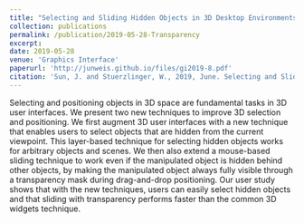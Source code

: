 ```yaml
---
title: "Selecting and Sliding Hidden Objects in 3D Desktop Environments"
collection: publications
permalink: /publication/2019-05-28-Transparency
excerpt:
date: 2019-05-28
venue: 'Graphics Interface'
paperurl: 'http://junweis.github.io/files/gi2019-8.pdf'
citation: 'Sun, J. and Stuerzlinger, W., 2019, June. Selecting and Sliding Hidden Objects in 3D Desktop Environments. In Graphics Interface (Vol. 8, pp. 1-8).'
---
```

Selecting and positioning objects in 3D space are fundamental tasks in 3D user interfaces. We present two new techniques to improve 3D selection and positioning. We first augment 3D user interfaces with a new technique that enables users to select objects that are hidden from the current viewpoint. This layer-based technique for selecting hidden objects works for arbitrary objects and scenes. We then also extend a mouse-based sliding technique to work even if the manipulated object is hidden behind other objects, by making the manipulated object always fully visible through a transparency mask during drag-and-drop positioning. Our user study shows that with the new techniques, users can easily select hidden objects and that sliding with transparency performs faster than the common 3D widgets technique.

<!-- lite-youtube custom element -->
<link rel="stylesheet" href="https://paulirish.github.io/lite-youtube-embed/src/lite-yt-embed.css" />
<script src="https://paulirish.github.io/lite-youtube-embed/src/lite-yt-embed.js"></script>

<lite-youtube videoid="Lt_lYFHrwR0"></lite-youtube>
